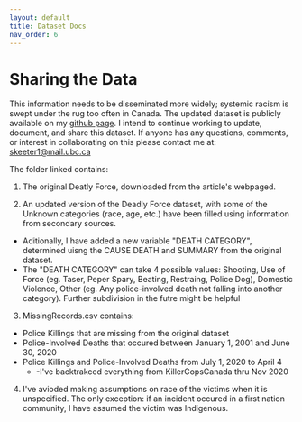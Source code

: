 ```yaml
---
layout: default
title: Dataset Docs
nav_order: 6
---
```



# Sharing the Data

This information needs to be disseminated more widely; systemic racism is swept under the rug too often in Canada.  The updated dataset is publicly available on my [github page](https://github.com/June-Spaceboots/Police_Involved_Deaths_Canada/tree/main/Inputs).  I intend to continue working to update, document, and share this dataset.  If anyone has any questions, comments, or interest in collaborating on this please contact me at: skeeter1@mail.ubc.ca


The folder linked contains:
1) The original Deatly Force, downloaded from the article's webpaged.

2) An updated version of the Deadly Force dataset, with some of the Unknown categories (race, age, etc.) have been filled using information from secondary sources.
* Aditionally, I have added a new variable "DEATH CATEGORY", determined uisng the CAUSE DEATH and SUMMARY from the original dataset.
* The "DEATH CATEGORY" can take 4 possible values: Shooting, Use of Force (eg. Taser, Peper Spary, Beating, Restraing, Police Dog), Domestic Violence, Other (eg. Any  police-involved death not falling into another category).  Further subdivision in the futre might be helpful	

3) MissingRecords.csv contains:
* Police Killings that are missing from the original dataset
* Police-Involved Deaths that occured between January 1, 2001 and June 30, 2020
* Police Killings and Police-Involved Deaths from July 1, 2020 to April 4
	* -I've backtrakced everything from KillerCopsCanada thru Nov 2020

4) I've avioded making assumptions on race of the victims when it is unspecified.  The only exception: if an incident occured in a first nation community, I have assumed the victim was Indigenous.